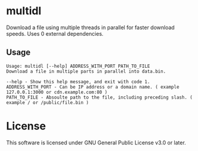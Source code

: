 # multidl

Download a file using multiple threads in parallel for faster download speeds. Uses 0 external dependencies.

## Usage

```
Usage: multidl [--help] ADDRESS_WITH_PORT PATH_TO_FILE
Download a file in multiple parts in parallel into data.bin.

--help - Show this help message, and exit with code 1.
ADDRESS_WITH_PORT - Can be IP address or a domain name. ( example 127.0.0.1:3000 or cdn.example.com:80 )
PATH_TO_FILE - Absoulte path to the file, including preceding slash. ( example / or /public/file.bin )
```

# License

This software is licensed under GNU General Public License v3.0 or later.

